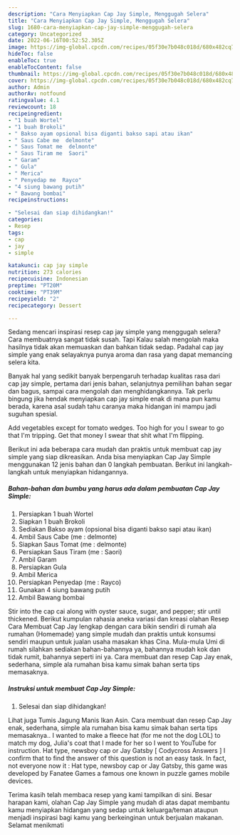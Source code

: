 ```yaml
---
description: "Cara Menyiapkan Cap Jay Simple, Menggugah Selera"
title: "Cara Menyiapkan Cap Jay Simple, Menggugah Selera"
slug: 1680-cara-menyiapkan-cap-jay-simple-menggugah-selera
category: Uncategorized
date: 2022-06-16T00:52:52.305Z
image: https://img-global.cpcdn.com/recipes/05f30e7b048c018d/680x482cq70/cap-jay-simple-foto-resep-utama.jpg
hideToc: false
enableToc: true
enableTocContent: false
thumbnail: https://img-global.cpcdn.com/recipes/05f30e7b048c018d/680x482cq70/cap-jay-simple-foto-resep-utama.jpg
cover: https://img-global.cpcdn.com/recipes/05f30e7b048c018d/680x482cq70/cap-jay-simple-foto-resep-utama.jpg
author: Admin
authorAv: notfound
ratingvalue: 4.1
reviewcount: 18
recipeingredient:
- "1 buah Wortel"
- "1 buah Brokoli"
- " Bakso ayam opsional bisa diganti bakso sapi atau ikan"
- " Saus Cabe me  delmonte"
- " Saus Tomat me  delmonte"
- " Saus Tiram me  Saori"
- " Garam"
- " Gula"
- " Merica"
- " Penyedap me  Rayco"
- "4 siung bawang putih"
- " Bawang bombai"
recipeinstructions:

- "Selesai dan siap dihidangkan!"
categories:
- Resep
tags:
- cap
- jay
- simple

katakunci: cap jay simple 
nutrition: 273 calories
recipecuisine: Indonesian
preptime: "PT20M"
cooktime: "PT39M"
recipeyield: "2"
recipecategory: Dessert

---
```



Sedang mencari inspirasi resep cap jay simple yang menggugah selera? Cara membuatnya sangat tidak susah. Tapi Kalau salah mengolah maka hasilnya tidak akan memuaskan dan bahkan tidak sedap. Padahal cap jay simple yang enak selayaknya punya aroma dan rasa yang dapat memancing selera kita.


Banyak hal yang sedikit banyak berpengaruh terhadap kualitas rasa dari cap jay simple, pertama dari jenis bahan, selanjutnya pemilihan bahan segar dan bagus, sampai cara mengolah dan menghidangkannya. Tak perlu bingung jika hendak menyiapkan cap jay simple enak di mana pun kamu berada, karena asal sudah tahu caranya maka hidangan ini mampu jadi suguhan spesial.

Add vegetables except for tomato wedges. Too high for you I swear to go that I&#39;m tripping. Get that money I swear that shit what I&#39;m flipping.


Berikut ini ada beberapa cara mudah dan praktis untuk membuat cap jay simple yang siap dikreasikan. Anda bisa menyiapkan Cap Jay Simple menggunakan 12 jenis bahan dan 0 langkah pembuatan. Berikut ini langkah-langkah untuk menyiapkan hidangannya.

<!--inarticleads1-->

##### Bahan-bahan dan bumbu yang harus ada dalam pembuatan Cap Jay Simple:

1. Persiapkan 1 buah Wortel
1. Siapkan 1 buah Brokoli
1. Sediakan  Bakso ayam (opsional bisa diganti bakso sapi atau ikan)
1. Ambil  Saus Cabe (me : delmonte)
1. Siapkan  Saus Tomat (me : delmonte)
1. Persiapkan  Saus Tiram (me : Saori)
1. Ambil  Garam
1. Persiapkan  Gula
1. Ambil  Merica
1. Persiapkan  Penyedap (me : Rayco)
1. Gunakan 4 siung bawang putih
1. Ambil  Bawang bombai


Stir into the cap cai along with oyster sauce, sugar, and pepper; stir until thickened. Berikut kumpulan rahasia aneka variasi dan kreasi olahan Resep Cara Membuat Cap Jay lengkap dengan cara bikin sendiri di rumah ala rumahan (Homemade) yang simple mudah dan praktis untuk konsumsi sendiri maupun untuk jualan usaha masakan khas Cina. Mula-mula Umi di rumah silahkan sediakan bahan-bahannya ya, bahannya mudah kok dan tidak rumit, bahannya seperti ini ya. Cara membuat dan resep Cap Jay enak, sederhana, simple ala rumahan bisa kamu simak bahan serta tips memasaknya. 

<!--inarticleads2-->

##### Instruksi untuk membuat Cap Jay Simple:


1. Selesai dan siap dihidangkan!

Lihat juga Tumis Jagung Manis Ikan Asin. Cara membuat dan resep Cap Jay enak, sederhana, simple ala rumahan bisa kamu simak bahan serta tips memasaknya.. I wanted to make a fleece hat (for me not the dog LOL) to match my dog, Julia&#39;s coat that I made for her so I went to YouTube for instruction. Hat type, newsboy cap or Jay Gatsby [ Codycross Answers ] I confirm that to find the answer of this question is not an easy task. In fact, not everyone now it : Hat type, newsboy cap or Jay Gatsby, this game was developed by Fanatee Games a famous one known in puzzle games mobile devices. 

Terima kasih telah membaca resep yang kami tampilkan di sini. Besar harapan kami, olahan Cap Jay Simple yang mudah di atas dapat membantu kamu menyiapkan hidangan yang sedap untuk keluarga/teman ataupun menjadi inspirasi bagi kamu yang berkeinginan untuk berjualan makanan. Selamat menikmati
